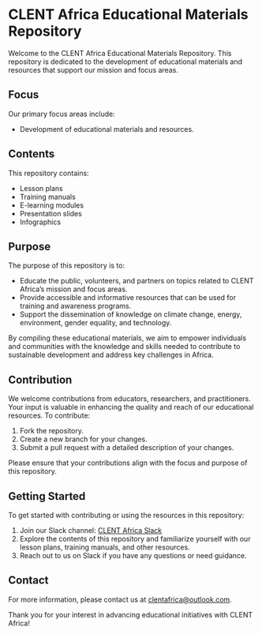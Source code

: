 # CLENT Africa Educational Materials Repository

Welcome to the CLENT Africa Educational Materials Repository. This repository is dedicated to the development of educational materials and resources that support our mission and focus areas.

## Focus

Our primary focus areas include:
- Development of educational materials and resources.

## Contents

This repository contains:
- Lesson plans
- Training manuals
- E-learning modules
- Presentation slides
- Infographics

## Purpose

The purpose of this repository is to:
- Educate the public, volunteers, and partners on topics related to CLENT Africa’s mission and focus areas.
- Provide accessible and informative resources that can be used for training and awareness programs.
- Support the dissemination of knowledge on climate change, energy, environment, gender equality, and technology.

By compiling these educational materials, we aim to empower individuals and communities with the knowledge and skills needed to contribute to sustainable development and address key challenges in Africa.

## Contribution

We welcome contributions from educators, researchers, and practitioners. Your input is valuable in enhancing the quality and reach of our educational resources. To contribute:

1. Fork the repository.
2. Create a new branch for your changes.
3. Submit a pull request with a detailed description of your changes.

Please ensure that your contributions align with the focus and purpose of this repository.

## Getting Started

To get started with contributing or using the resources in this repository:

1. Join our Slack channel: [CLENT Africa Slack](https://clentafrica.slack.com)
2. Explore the contents of this repository and familiarize yourself with our lesson plans, training manuals, and other resources.
3. Reach out to us on Slack if you have any questions or need guidance.

## Contact

For more information, please contact us at [clentafrica@outlook.com](mailto:clentafrica@outlook.com).

Thank you for your interest in advancing educational initiatives with CLENT Africa!
